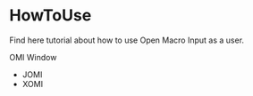 # HowToUse
Find here tutorial about how to use Open Macro Input as a user.


OMI Window
- JOMI
- XOMI
